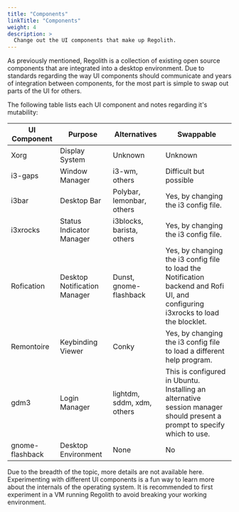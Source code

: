 ```yaml
---
title: "Components"
linkTitle: "Components"
weight: 4
description: >
  Change out the UI components that make up Regolith.
---
```


As previously mentioned, Regolith is a collection of existing open source components that are integrated into a desktop environment.  Due to standards regarding the way UI components should communicate and years of integration between components, for the most part is simple to swap out parts of the UI for others.  

The following table lists each UI component and notes regarding it's mutability:

| UI Component | Purpose | Alternatives | Swappable |
|---|---|---|---|
| Xorg | Display System | Unknown | Unknown |
| i3-gaps | Window Manager | i3-wm, others | Difficult but possible |
| i3bar | Desktop Bar | Polybar, lemonbar, others | Yes, by changing the i3 config file. |
| i3xrocks | Status Indicator Manager | i3blocks, barista, others | Yes, by changing the i3 config file. |
| Rofication | Desktop Notification Manager | Dunst, gnome-flashback | Yes, by changing the i3 config file to load the Notification backend and Rofi UI, and configuring i3xrocks to load the blocklet. |
| Remontoire | Keybinding Viewer | Conky | Yes, by changing the i3 config file to load a different help program. |
| gdm3 | Login Manager | lightdm, sddm, xdm, others | This is configured in Ubuntu. Installing an alternative session manager should present a prompt to specify which to use. |
| gnome-flashback | Desktop Environment | None | No |

Due to the breadth of the topic, more details are not available here.  Experimenting with different UI components is a fun way to learn more about the internals of the operating system.  It is recommended to first experiment in a VM running Regolith to avoid breaking your working environment.
